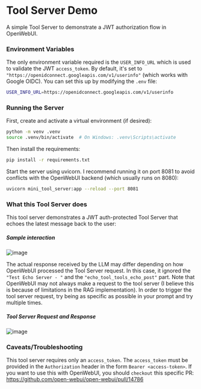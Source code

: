 # Tool Server Demo

A simple Tool Server to demonstrate a JWT authorization flow in OpenWebUI.

### Environment Variables

The only environment variable required is the `USER_INFO_URL` which is used to validate the JWT `access_token`. By default, it's set to `"https://openidconnect.googleapis.com/v1/userinfo"` (which works with Google OIDC). You can set this up by modifying the `.env` file:

```bash
USER_INFO_URL=https://openidconnect.googleapis.com/v1/userinfo
```

### Running the Server

First, create and activate a virtual environment (if desired):

```bash
python -m venv .venv
source .venv/bin/activate  # On Windows: .venv\Scripts\activate
```

Then install the requirements:

```bash
pip install -r requirements.txt
```

Start the server using uvicorn. I recommend running it on port 8081 to avoid conflicts with the OpenWebUI backend (which usually runs on 8080):

```bash
uvicorn mini_tool_server:app --reload --port 8081
```

### What this Tool Server does

This tool server demonstrates a JWT auth-protected Tool Server that echoes the latest message back to the user:

##### Sample interaction
![image](https://github.com/user-attachments/assets/5df57eb0-b1b5-44db-8e5a-fed3b674b6b5)

The actual response received by the LLM may differ depending on how OpenWebUI processed the Tool Server request. In this case, it ignored the `"Test Echo Server - "` and the `"echo_tool_tools_echo_post"` part. Note that OpenWebUI may not always make a request to the tool server (I believe this is because of limitations in the RAG implementation). In order to trigger the tool server request, try being as specific as possible in your prompt and try multiple times.

##### Tool Server Request and Response

![image](https://github.com/user-attachments/assets/5ee82095-ec1f-4b01-96e0-718b507b7aa7)

### Caveats/Troubleshooting

This tool server requires only an `access_token`. The `access_token` must be provided in the `Authorization` header in the form `Bearer <access-token>`. If you want to use this with OpenWebUI, you should `checkout` this specific PR: https://github.com/open-webui/open-webui/pull/14786